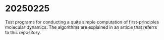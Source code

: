 # 20250225
Test programs for conducting a quite simple computation of first-principles molecular dynamics.
The algorithms are explained in an article that referrs to this repository.

